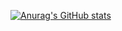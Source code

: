 [![Anurag's GitHub stats](https://github-readme-stats.vercel.app/api?username=Galvei4)](https://github.com/anuraghazra/github-readme-stats)

